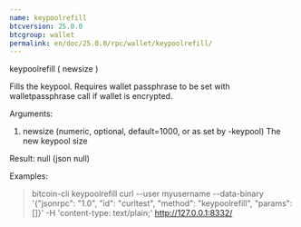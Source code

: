 ```yaml
---
name: keypoolrefill
btcversion: 25.0.0
btcgroup: wallet
permalink: en/doc/25.0.0/rpc/wallet/keypoolrefill/
---
```


keypoolrefill ( newsize )

Fills the keypool.
Requires wallet passphrase to be set with walletpassphrase call if wallet is encrypted.

Arguments:
1. newsize    (numeric, optional, default=1000, or as set by -keypool) The new keypool size

Result:
null    (json null)

Examples:
> bitcoin-cli keypoolrefill 
> curl --user myusername --data-binary '{"jsonrpc": "1.0", "id": "curltest", "method": "keypoolrefill", "params": []}' -H 'content-type: text/plain;' http://127.0.0.1:8332/


